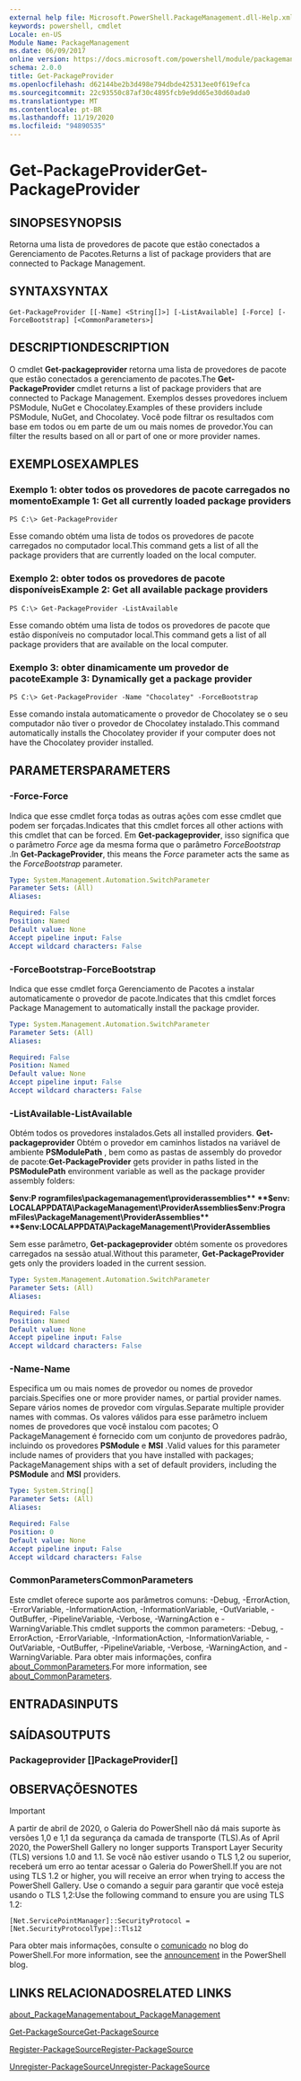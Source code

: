 ```yaml
---
external help file: Microsoft.PowerShell.PackageManagement.dll-Help.xml
keywords: powershell, cmdlet
Locale: en-US
Module Name: PackageManagement
ms.date: 06/09/2017
online version: https://docs.microsoft.com/powershell/module/packagemanagement/get-packageprovider?view=powershell-7&WT.mc_id=ps-gethelp
schema: 2.0.0
title: Get-PackageProvider
ms.openlocfilehash: d62144be2b3d498e794dbde425313ee0f619efca
ms.sourcegitcommit: 22c93550c87af30c4895fcb9e9dd65e30d60ada0
ms.translationtype: MT
ms.contentlocale: pt-BR
ms.lasthandoff: 11/19/2020
ms.locfileid: "94890535"
---
```

# <span data-ttu-id="acb59-103">Get-PackageProvider</span><span class="sxs-lookup"><span data-stu-id="acb59-103">Get-PackageProvider</span></span>

## <span data-ttu-id="acb59-104">SINOPSE</span><span class="sxs-lookup"><span data-stu-id="acb59-104">SYNOPSIS</span></span>
<span data-ttu-id="acb59-105">Retorna uma lista de provedores de pacote que estão conectados a Gerenciamento de Pacotes.</span><span class="sxs-lookup"><span data-stu-id="acb59-105">Returns a list of package providers that are connected to Package Management.</span></span>

## <span data-ttu-id="acb59-106">SYNTAX</span><span class="sxs-lookup"><span data-stu-id="acb59-106">SYNTAX</span></span>

```
Get-PackageProvider [[-Name] <String[]>] [-ListAvailable] [-Force] [-ForceBootstrap] [<CommonParameters>]
```

## <span data-ttu-id="acb59-107">DESCRIPTION</span><span class="sxs-lookup"><span data-stu-id="acb59-107">DESCRIPTION</span></span>

<span data-ttu-id="acb59-108">O cmdlet **Get-packageprovider** retorna uma lista de provedores de pacote que estão conectados a gerenciamento de pacotes.</span><span class="sxs-lookup"><span data-stu-id="acb59-108">The **Get-PackageProvider** cmdlet returns a list of package providers that are connected to Package Management.</span></span>
<span data-ttu-id="acb59-109">Exemplos desses provedores incluem PSModule, NuGet e Chocolatey.</span><span class="sxs-lookup"><span data-stu-id="acb59-109">Examples of these providers include PSModule, NuGet, and Chocolatey.</span></span>
<span data-ttu-id="acb59-110">Você pode filtrar os resultados com base em todos ou em parte de um ou mais nomes de provedor.</span><span class="sxs-lookup"><span data-stu-id="acb59-110">You can filter the results based on all or part of one or more provider names.</span></span>

## <span data-ttu-id="acb59-111">EXEMPLOS</span><span class="sxs-lookup"><span data-stu-id="acb59-111">EXAMPLES</span></span>

### <span data-ttu-id="acb59-112">Exemplo 1: obter todos os provedores de pacote carregados no momento</span><span class="sxs-lookup"><span data-stu-id="acb59-112">Example 1: Get all currently loaded package providers</span></span>

```
PS C:\> Get-PackageProvider
```

<span data-ttu-id="acb59-113">Esse comando obtém uma lista de todos os provedores de pacote carregados no computador local.</span><span class="sxs-lookup"><span data-stu-id="acb59-113">This command gets a list of all the package providers that are currently loaded on the local computer.</span></span>

### <span data-ttu-id="acb59-114">Exemplo 2: obter todos os provedores de pacote disponíveis</span><span class="sxs-lookup"><span data-stu-id="acb59-114">Example 2: Get all available package providers</span></span>

```
PS C:\> Get-PackageProvider -ListAvailable
```

<span data-ttu-id="acb59-115">Esse comando obtém uma lista de todos os provedores de pacote que estão disponíveis no computador local.</span><span class="sxs-lookup"><span data-stu-id="acb59-115">This command gets a list of all package providers that are available on the local computer.</span></span>

### <span data-ttu-id="acb59-116">Exemplo 3: obter dinamicamente um provedor de pacote</span><span class="sxs-lookup"><span data-stu-id="acb59-116">Example 3: Dynamically get a package provider</span></span>

```
PS C:\> Get-PackageProvider -Name "Chocolatey" -ForceBootstrap
```

<span data-ttu-id="acb59-117">Esse comando instala automaticamente o provedor de Chocolatey se o seu computador não tiver o provedor de Chocolatey instalado.</span><span class="sxs-lookup"><span data-stu-id="acb59-117">This command automatically installs the Chocolatey provider if your computer does not have the Chocolatey provider installed.</span></span>

## <span data-ttu-id="acb59-118">PARAMETERS</span><span class="sxs-lookup"><span data-stu-id="acb59-118">PARAMETERS</span></span>

### <span data-ttu-id="acb59-119">-Force</span><span class="sxs-lookup"><span data-stu-id="acb59-119">-Force</span></span>

<span data-ttu-id="acb59-120">Indica que esse cmdlet força todas as outras ações com esse cmdlet que podem ser forçadas.</span><span class="sxs-lookup"><span data-stu-id="acb59-120">Indicates that this cmdlet forces all other actions with this cmdlet that can be forced.</span></span>
<span data-ttu-id="acb59-121">Em **Get-packageprovider**, isso significa que o parâmetro *Force* age da mesma forma que o parâmetro *ForceBootstrap* .</span><span class="sxs-lookup"><span data-stu-id="acb59-121">In **Get-PackageProvider**, this means the *Force* parameter acts the same as the *ForceBootstrap* parameter.</span></span>

```yaml
Type: System.Management.Automation.SwitchParameter
Parameter Sets: (All)
Aliases:

Required: False
Position: Named
Default value: None
Accept pipeline input: False
Accept wildcard characters: False
```

### <span data-ttu-id="acb59-122">-ForceBootstrap</span><span class="sxs-lookup"><span data-stu-id="acb59-122">-ForceBootstrap</span></span>

<span data-ttu-id="acb59-123">Indica que esse cmdlet força Gerenciamento de Pacotes a instalar automaticamente o provedor de pacote.</span><span class="sxs-lookup"><span data-stu-id="acb59-123">Indicates that this cmdlet forces Package Management to automatically install the package provider.</span></span>

```yaml
Type: System.Management.Automation.SwitchParameter
Parameter Sets: (All)
Aliases:

Required: False
Position: Named
Default value: None
Accept pipeline input: False
Accept wildcard characters: False
```

### <span data-ttu-id="acb59-124">-ListAvailable</span><span class="sxs-lookup"><span data-stu-id="acb59-124">-ListAvailable</span></span>

<span data-ttu-id="acb59-125">Obtém todos os provedores instalados.</span><span class="sxs-lookup"><span data-stu-id="acb59-125">Gets all installed providers.</span></span>
<span data-ttu-id="acb59-126">**Get-packageprovider** Obtém o provedor em caminhos listados na variável de ambiente **PSModulePath** , bem como as pastas de assembly do provedor de pacote:</span><span class="sxs-lookup"><span data-stu-id="acb59-126">**Get-PackageProvider** gets provider in paths listed in the **PSModulePath** environment variable as well as the package provider assembly folders:</span></span>

<span data-ttu-id="acb59-127">**$env:P rogramfiles\packagemanagement\providerassemblies** **$env: LOCALAPPDATA\PackageManagement\ProviderAssemblies**</span><span class="sxs-lookup"><span data-stu-id="acb59-127">**$env:ProgramFiles\PackageManagement\ProviderAssemblies** **$env:LOCALAPPDATA\PackageManagement\ProviderAssemblies**</span></span>

<span data-ttu-id="acb59-128">Sem esse parâmetro, **Get-packageprovider** obtém somente os provedores carregados na sessão atual.</span><span class="sxs-lookup"><span data-stu-id="acb59-128">Without this parameter, **Get-PackageProvider** gets only the providers loaded in the current session.</span></span>

```yaml
Type: System.Management.Automation.SwitchParameter
Parameter Sets: (All)
Aliases:

Required: False
Position: Named
Default value: None
Accept pipeline input: False
Accept wildcard characters: False
```

### <span data-ttu-id="acb59-129">-Name</span><span class="sxs-lookup"><span data-stu-id="acb59-129">-Name</span></span>

<span data-ttu-id="acb59-130">Especifica um ou mais nomes de provedor ou nomes de provedor parciais.</span><span class="sxs-lookup"><span data-stu-id="acb59-130">Specifies one or more provider names, or partial provider names.</span></span>
<span data-ttu-id="acb59-131">Separe vários nomes de provedor com vírgulas.</span><span class="sxs-lookup"><span data-stu-id="acb59-131">Separate multiple provider names with commas.</span></span>
<span data-ttu-id="acb59-132">Os valores válidos para esse parâmetro incluem nomes de provedores que você instalou com pacotes; O PackageManagement é fornecido com um conjunto de provedores padrão, incluindo os provedores **PSModule** e **MSI** .</span><span class="sxs-lookup"><span data-stu-id="acb59-132">Valid values for this parameter include names of providers that you have installed with packages; PackageManagement ships with a set of default providers, including the **PSModule** and **MSI** providers.</span></span>

```yaml
Type: System.String[]
Parameter Sets: (All)
Aliases:

Required: False
Position: 0
Default value: None
Accept pipeline input: False
Accept wildcard characters: False
```

### <span data-ttu-id="acb59-133">CommonParameters</span><span class="sxs-lookup"><span data-stu-id="acb59-133">CommonParameters</span></span>

<span data-ttu-id="acb59-134">Este cmdlet oferece suporte aos parâmetros comuns: -Debug, -ErrorAction, -ErrorVariable, -InformationAction, -InformationVariable, -OutVariable, -OutBuffer, -PipelineVariable, -Verbose, -WarningAction e -WarningVariable.</span><span class="sxs-lookup"><span data-stu-id="acb59-134">This cmdlet supports the common parameters: -Debug, -ErrorAction, -ErrorVariable, -InformationAction, -InformationVariable, -OutVariable, -OutBuffer, -PipelineVariable, -Verbose, -WarningAction, and -WarningVariable.</span></span> <span data-ttu-id="acb59-135">Para obter mais informações, confira [about_CommonParameters](https://go.microsoft.com/fwlink/?LinkID=113216).</span><span class="sxs-lookup"><span data-stu-id="acb59-135">For more information, see [about_CommonParameters](https://go.microsoft.com/fwlink/?LinkID=113216).</span></span>

## <span data-ttu-id="acb59-136">ENTRADAS</span><span class="sxs-lookup"><span data-stu-id="acb59-136">INPUTS</span></span>

## <span data-ttu-id="acb59-137">SAÍDAS</span><span class="sxs-lookup"><span data-stu-id="acb59-137">OUTPUTS</span></span>

### <span data-ttu-id="acb59-138">Packageprovider []</span><span class="sxs-lookup"><span data-stu-id="acb59-138">PackageProvider[]</span></span>

## <span data-ttu-id="acb59-139">OBSERVAÇÕES</span><span class="sxs-lookup"><span data-stu-id="acb59-139">NOTES</span></span>

> [!IMPORTANT]
> <span data-ttu-id="acb59-140">A partir de abril de 2020, o Galeria do PowerShell não dá mais suporte às versões 1,0 e 1,1 da segurança da camada de transporte (TLS).</span><span class="sxs-lookup"><span data-stu-id="acb59-140">As of April 2020, the PowerShell Gallery no longer supports Transport Layer Security (TLS) versions 1.0 and 1.1.</span></span> <span data-ttu-id="acb59-141">Se você não estiver usando o TLS 1,2 ou superior, receberá um erro ao tentar acessar o Galeria do PowerShell.</span><span class="sxs-lookup"><span data-stu-id="acb59-141">If you are not using TLS 1.2 or higher, you will receive an error when trying to access the PowerShell Gallery.</span></span> <span data-ttu-id="acb59-142">Use o comando a seguir para garantir que você esteja usando o TLS 1,2:</span><span class="sxs-lookup"><span data-stu-id="acb59-142">Use the following command to ensure you are using TLS 1.2:</span></span>
>
> `[Net.ServicePointManager]::SecurityProtocol = [Net.SecurityProtocolType]::Tls12`
>
> <span data-ttu-id="acb59-143">Para obter mais informações, consulte o [comunicado](https://devblogs.microsoft.com/powershell/powershell-gallery-tls-support/) no blog do PowerShell.</span><span class="sxs-lookup"><span data-stu-id="acb59-143">For more information, see the [announcement](https://devblogs.microsoft.com/powershell/powershell-gallery-tls-support/) in the PowerShell blog.</span></span>

## <span data-ttu-id="acb59-144">LINKS RELACIONADOS</span><span class="sxs-lookup"><span data-stu-id="acb59-144">RELATED LINKS</span></span>

[<span data-ttu-id="acb59-145">about_PackageManagement</span><span class="sxs-lookup"><span data-stu-id="acb59-145">about_PackageManagement</span></span>](../Microsoft.PowerShell.Core/About/about_PackageManagement.md)

[<span data-ttu-id="acb59-146">Get-PackageSource</span><span class="sxs-lookup"><span data-stu-id="acb59-146">Get-PackageSource</span></span>](Get-PackageSource.md)

[<span data-ttu-id="acb59-147">Register-PackageSource</span><span class="sxs-lookup"><span data-stu-id="acb59-147">Register-PackageSource</span></span>](Register-PackageSource.md)

[<span data-ttu-id="acb59-148">Unregister-PackageSource</span><span class="sxs-lookup"><span data-stu-id="acb59-148">Unregister-PackageSource</span></span>](Unregister-PackageSource.md)

